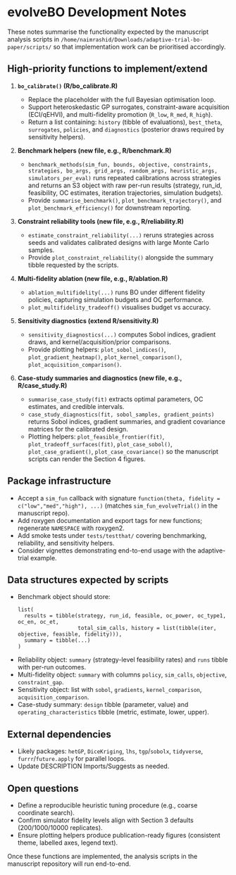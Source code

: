 # evolveBO Development Notes

These notes summarise the functionality expected by the manuscript analysis scripts in `/home/naimrashid/Downloads/adaptive-trial-bo-paper/scripts/` so that implementation work can be prioritised accordingly.

## High-priority functions to implement/extend

1. **`bo_calibrate()` (R/bo_calibrate.R)**
   - Replace the placeholder with the full Bayesian optimisation loop.
   - Support heteroskedastic GP surrogates, constraint-aware acquisition (ECI/qEHVI), and multi-fidelity promotion (`R_low`, `R_med`, `R_high`).
   - Return a list containing: `history` (tibble of evaluations), `best_theta`, `surrogates`, `policies`, and `diagnostics` (posterior draws required by sensitivity helpers).

2. **Benchmark helpers (new file, e.g., R/benchmark.R)**
   - `benchmark_methods(sim_fun, bounds, objective, constraints, strategies, bo_args, grid_args, random_args, heuristic_args, simulators_per_eval)` runs repeated calibrations across strategies and returns an S3 object with raw per-run results (strategy, run_id, feasibility, OC estimates, iteration trajectories, simulation budgets).
   - Provide `summarise_benchmark()`, `plot_benchmark_trajectory()`, and `plot_benchmark_efficiency()` for downstream reporting.

3. **Constraint reliability tools (new file, e.g., R/reliability.R)**
   - `estimate_constraint_reliability(...)` reruns strategies across seeds and validates calibrated designs with large Monte Carlo samples.
   - Provide `plot_constraint_reliability()` alongside the summary tibble requested by the scripts.

4. **Multi-fidelity ablation (new file, e.g., R/ablation.R)**
   - `ablation_multifidelity(...)` runs BO under different fidelity policies, capturing simulation budgets and OC performance.
   - `plot_multifidelity_tradeoff()` visualises budget vs accuracy.

5. **Sensitivity diagnostics (extend R/sensitivity.R)**
   - `sensitivity_diagnostics(...)` computes Sobol indices, gradient draws, and kernel/acquisition/prior comparisons.
   - Provide plotting helpers: `plot_sobol_indices()`, `plot_gradient_heatmap()`, `plot_kernel_comparison()`, `plot_acquisition_comparison()`.

6. **Case-study summaries and diagnostics (new file, e.g., R/case_study.R)**
   - `summarise_case_study(fit)` extracts optimal parameters, OC estimates, and credible intervals.
   - `case_study_diagnostics(fit, sobol_samples, gradient_points)` returns Sobol indices, gradient summaries, and gradient covariance matrices for the calibrated design.
   - Plotting helpers: `plot_feasible_frontier(fit)`, `plot_tradeoff_surfaces(fit)`, `plot_case_sobol()`, `plot_case_gradient()`, `plot_case_covariance()` so the manuscript scripts can render the Section 4 figures.

## Package infrastructure

- Accept a `sim_fun` callback with signature `function(theta, fidelity = c("low","med","high"), ...)` (matches `sim_fun_evolveTrial()` in the manuscript repo).
- Add roxygen documentation and export tags for new functions; regenerate `NAMESPACE` with roxygen2.
- Add smoke tests under `tests/testthat/` covering benchmarking, reliability, and sensitivity helpers.
- Consider vignettes demonstrating end-to-end usage with the adaptive-trial example.

## Data structures expected by scripts

- Benchmark object should store:
  ```
  list(
    results = tibble(strategy, run_id, feasible, oc_power, oc_type1, oc_en, oc_et,
                     total_sim_calls, history = list(tibble(iter, objective, feasible, fidelity))),
    summary = tibble(...)
  )
  ```
- Reliability object: `summary` (strategy-level feasibility rates) and `runs` tibble with per-run outcomes.
- Multi-fidelity object: `summary` with columns `policy`, `sim_calls`, `objective`, `constraint_gap`.
- Sensitivity object: list with `sobol`, `gradients`, `kernel_comparison`, `acquisition_comparison`.
- Case-study summary: `design` tibble (parameter, value) and `operating_characteristics` tibble (metric, estimate, lower, upper).

## External dependencies

- Likely packages: `hetGP`, `DiceKriging`, `lhs`, `tgp`/`sobolx`, `tidyverse`, `furrr`/`future.apply` for parallel loops.
- Update DESCRIPTION Imports/Suggests as needed.

## Open questions

- Define a reproducible heuristic tuning procedure (e.g., coarse coordinate search).
- Confirm simulator fidelity levels align with Section 3 defaults (200/1000/10000 replicates).
- Ensure plotting helpers produce publication-ready figures (consistent theme, labelled axes, legend text).

Once these functions are implemented, the analysis scripts in the manuscript repository will run end-to-end.
